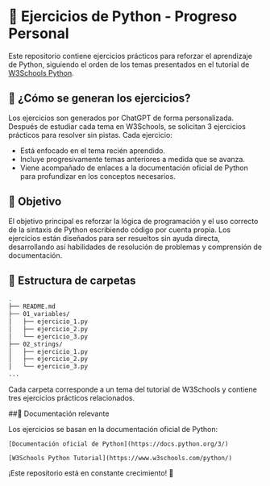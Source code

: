 # 🐍 Ejercicios de Python - Progreso Personal

Este repositorio contiene ejercicios prácticos para reforzar el aprendizaje de Python, siguiendo el orden de los temas presentados en el tutorial de [W3Schools Python](https://www.w3schools.com/python/).

## 📘 ¿Cómo se generan los ejercicios?

Los ejercicios son generados por ChatGPT de forma personalizada. Después de estudiar cada tema en W3Schools, se solicitan 3 ejercicios prácticos para resolver sin pistas. Cada ejercicio:

- Está enfocado en el tema recién aprendido.
- Incluye progresivamente temas anteriores a medida que se avanza.
- Viene acompañado de enlaces a la documentación oficial de Python para profundizar en los conceptos necesarios.

## 🧠 Objetivo

El objetivo principal es reforzar la lógica de programación y el uso correcto de la sintaxis de Python escribiendo código por cuenta propia. Los ejercicios están diseñados para ser resueltos sin ayuda directa, desarrollando así habilidades de resolución de problemas y comprensión de documentación.

## 📂 Estructura de carpetas

```bash
.
├── README.md
├── 01_variables/
│   ├── ejercicio_1.py
│   ├── ejercicio_2.py
│   └── ejercicio_3.py
├── 02_strings/
│   ├── ejercicio_1.py
│   ├── ejercicio_2.py
│   └── ejercicio_3.py
...
```
Cada carpeta corresponde a un tema del tutorial de W3Schools y contiene tres ejercicios prácticos relacionados.

##📎 Documentación relevante

Los ejercicios se basan en la documentación oficial de Python:

    [Documentación oficial de Python](https://docs.python.org/3/)

    [W3Schools Python Tutorial](https://www.w3schools.com/python/)

¡Este repositorio está en constante crecimiento! 💪